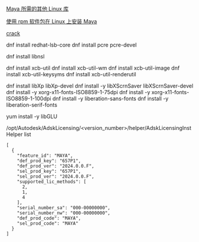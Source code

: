 

[Maya 所需的其他 Linux 库](https://help.autodesk.com/view/MAYAUL/2024/CHS/?guid=GUID-D2B5433C-E0D2-421B-9BD8-24FED217FD7F)

[使用 rpm 软件包在 Linux 上安装 Maya](https://help.autodesk.com/view/MAYAUL/2024/CHS/?guid=GUID-E7E054E1-0E32-4B3C-88F9-BF820EB45BE5)

[crack](https://www.cybermania.ws/apps/autodesk-2024-products-license-server/)

dnf install redhat-lsb-core
dnf install pcre pcre-devel

dnf install libnsl

dnf install xcb-util
dnf install xcb-util-wm
dnf install xcb-util-image
dnf install xcb-util-keysyms
dnf install xcb-util-renderutil

dnf install libXp libXp-devel
dnf install -y libXScrnSaver libXScrnSaver-devel
dnf install -y xorg-x11-fonts-ISO8859-1-75dpi
dnf install -y xorg-x11-fonts-ISO8859-1-100dpi
dnf install -y liberation-sans-fonts
dnf install -y liberation-serif-fonts

yum install -y libGLU


/opt/Autodesk/AdskLicensing/<version_number>/helper/AdskLicensingInstHelper list
```
[
  {
    "feature_id": "MAYA",
    "def_prod_key": "657P1",
    "def_prod_ver": "2024.0.0.F",
    "sel_prod_key": "657P1",
    "sel_prod_ver": "2024.0.0.F",
    "supported_lic_methods": [
      2,
      1,
      4
    ],
    "serial_number_sa": "000-00000000",
    "serial_number_nw": "000-00000000",
    "def_prod_code": "MAYA",
    "sel_prod_code": "MAYA"
  }
]
```
